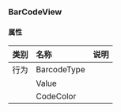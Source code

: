 ### BarCodeView

#### 属性
| 类别 | 名称 | 说明 |
|:---|:---|:---|
| 行为 | BarcodeType |  |
|  | Value |  |
|  | CodeColor |  |